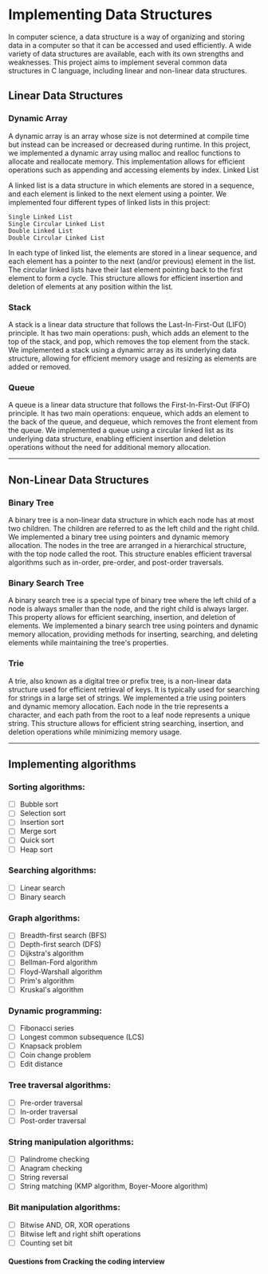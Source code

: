 # Implementing Data Structures

In computer science, a data structure is a way of organizing and storing data in a computer so that it can be accessed and used efficiently. A wide variety of data structures are available, each with its own strengths and weaknesses. This project aims to implement several common data structures in C language, including linear and non-linear data structures.
## Linear Data Structures
### Dynamic Array

A dynamic array is an array whose size is not determined at compile time but instead can be increased or decreased during runtime. In this project, we implemented a dynamic array using malloc and realloc functions to allocate and reallocate memory. This implementation allows for efficient operations such as appending and accessing elements by index.
Linked List

A linked list is a data structure in which elements are stored in a sequence, and each element is linked to the next element using a pointer. We implemented four different types of linked lists in this project:

    Single Linked List
    Single Circular Linked List
    Double Linked List
    Double Circular Linked List

In each type of linked list, the elements are stored in a linear sequence, and each element has a pointer to the next (and/or previous) element in the list. The circular linked lists have their last element pointing back to the first element to form a cycle. This structure allows for efficient insertion and deletion of elements at any position within the list.
### Stack

A stack is a linear data structure that follows the Last-In-First-Out (LIFO) principle. It has two main operations: push, which adds an element to the top of the stack, and pop, which removes the top element from the stack. We implemented a stack using a dynamic array as its underlying data structure, allowing for efficient memory usage and resizing as elements are added or removed.
### Queue

A queue is a linear data structure that follows the First-In-First-Out (FIFO) principle. It has two main operations: enqueue, which adds an element to the back of the queue, and dequeue, which removes the front element from the queue. We implemented a queue using a circular linked list as its underlying data structure, enabling efficient insertion and deletion operations without the need for additional memory allocation.

--- 

## Non-Linear Data Structures
### Binary Tree

A binary tree is a non-linear data structure in which each node has at most two children. The children are referred to as the left child and the right child. We implemented a binary tree using pointers and dynamic memory allocation. The nodes in the tree are arranged in a hierarchical structure, with the top node called the root. This structure enables efficient traversal algorithms such as in-order, pre-order, and post-order traversals.
### Binary Search Tree

A binary search tree is a special type of binary tree where the left child of a node is always smaller than the node, and the right child is always larger. This property allows for efficient searching, insertion, and deletion of elements. We implemented a binary search tree using pointers and dynamic memory allocation, providing methods for inserting, searching, and deleting elements while maintaining the tree's properties.
### Trie

A trie, also known as a digital tree or prefix tree, is a non-linear data structure used for efficient retrieval of keys. It is typically used for searching for strings in a large set of strings. We implemented a trie using pointers and dynamic memory allocation. Each node in the trie represents a character, and each path from the root to a leaf node represents a unique string. This structure allows for efficient string searching, insertion, and deletion operations while minimizing memory usage.

---

## Implementing algorithms

### Sorting algorithms:
- [ ] Bubble sort
- [ ] Selection sort
- [ ] Insertion sort
- [ ] Merge sort
- [ ] Quick sort
- [ ] Heap sort

### Searching algorithms:

- [ ] Linear search
- [ ] Binary search

### Graph algorithms:

- [ ] Breadth-first search (BFS)
- [ ] Depth-first search (DFS)
- [ ] Dijkstra's algorithm
- [ ] Bellman-Ford algorithm
- [ ] Floyd-Warshall algorithm
- [ ] Prim's algorithm
- [ ] Kruskal's algorithm

### Dynamic programming:

- [ ] Fibonacci series
- [ ] Longest common subsequence (LCS)
- [ ] Knapsack problem
- [ ] Coin change problem
- [ ] Edit distance

### Tree traversal algorithms:

- [ ] Pre-order traversal
- [ ] In-order traversal
- [ ] Post-order traversal

### String manipulation algorithms:

- [ ] Palindrome checking
- [ ] Anagram checking
- [ ] String reversal
- [ ] String matching (KMP algorithm, Boyer-Moore algorithm)

### Bit manipulation algorithms:

- [ ] Bitwise AND, OR, XOR operations
- [ ] Bitwise left and right shift operations
- [ ] Counting set bit
#### Questions from Cracking the coding interview
